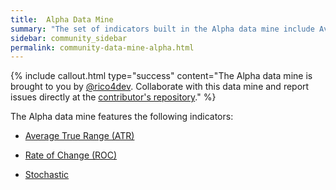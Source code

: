 ```yaml
---
title:  Alpha Data Mine
summary: "The set of indicators built in the Alpha data mine include Average True Range (ATR), Rate of Change (ROC), and Stochastic."
sidebar: community_sidebar
permalink: community-data-mine-alpha.html
---
```


{% include callout.html type="success" content="The Alpha data mine is brought to you by <a href='https://github.com/rico4dev' rel='nofollow' rel='noopener' target='_blank'>@rico4dev</a>. Collaborate with this data mine and report issues directly at the <a href='https://github.com/rico4dev/Superalgos'  rel='nofollow' rel='noopener' target='_blank'>contributor's repository</a>." %}

The Alpha data mine features the following indicators:

* [Average True Range (ATR)](community-indicator-average-true-range.html)

* [Rate of Change (ROC)](community-indicator-rate-of-change.html)

* [Stochastic](community-indicator-stochastic.html)


